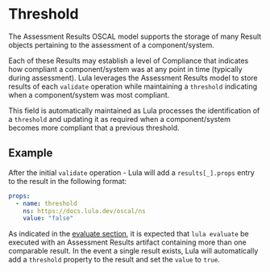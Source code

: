 # Threshold

The Assessment Results OSCAL model supports the storage of many Result objects pertaining to the assessment of a component/system. 

Each of these Results may establish a level of Compliance that indicates how compliant a component/system was at any point in time (typically during assessment). Lula leverages the Assessment Results model to store results of each `validate` operation while maintaining a `threshold` indicating when a component/system was most compliant. 

This field is automatically maintained as Lula processes the identification of a `threshold` and updating it as required when a component/system becomes more compliant that a previous threshold. 

## Example

After the initial `validate` operation - Lula will add a `results[_].props` entry to the result in the following format:
```yaml
props:
  - name: threshold
    ns: https://docs.lula.dev/oscal/ns
    value: "false"
```

As indicated in the [evaluate section](../cli-commands/assessments/evaluate.md), it is expected that `lula evaluate` be executed with an Assessment Results artifact containing more than one comparable result. In the event a single result exists, Lula will automatically add a `threshold` property to the result and set the `value` to `true`.